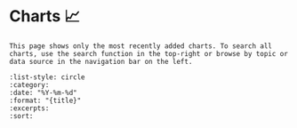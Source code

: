 # Charts 📈

```{note} 
This page shows only the most recently added charts. To search all charts, use the search function in the top-right or browse by topic or data source in the navigation bar on the left.
```


```{postlist} 500
:list-style: circle
:category:
:date: "%Y-%m-%d"
:format: "{title}"
:excerpts:
:sort:
```